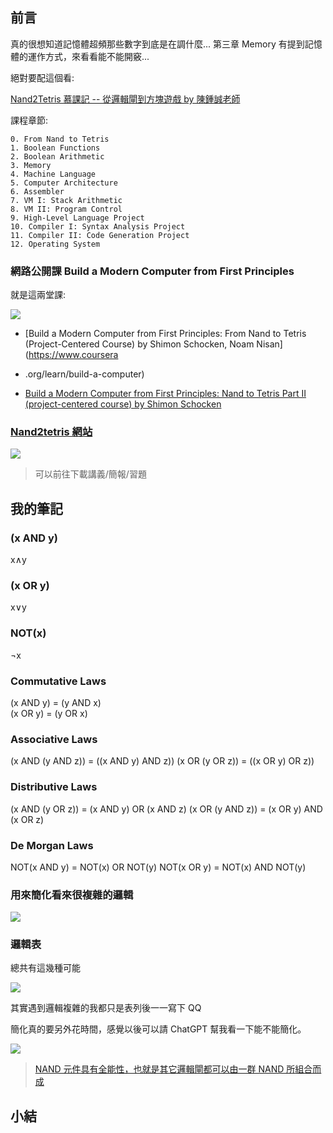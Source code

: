 
## 前言

真的很想知道記憶體超頻那些數字到底是在調什麼... 第三章 Memory 有提到記憶體的運作方式，來看看能不能開竅...

絕對要配這個看:

[Nand2Tetris 慕課記 -- 從邏輯閘到方塊遊戲 by 陳鍾誠老師](https://programmermagazine.github.io/mag/ymag201506/book.html)

課程章節:

```
0. From Nand to Tetris
1. Boolean Functions
2. Boolean Arithmetic
3. Memory
4. Machine Language
5. Computer Architecture
6. Assembler
7. VM I: Stack Arithmetic
8. VM II: Program Control
9. High-Level Language Project
10. Compiler I: Syntax Analysis Project
11. Compiler II: Code Generation Project
12. Operating System
```

### 網路公開課 Build a Modern Computer from First Principles

就是這兩堂課:

![](/assets/images/2022-11-29-11-32-17.png)

- [Build a Modern Computer from First Principles: From Nand to Tetris (Project-Centered Course) by Shimon Schocken, Noam Nisan](https://www.coursera
- .org/learn/build-a-computer)

- [Build a Modern Computer from First Principles: Nand to Tetris Part II (project-centered course) by Shimon Schocken](https://www.coursera.org/learn/nand2tetris2)

### [Nand2tetris 網站](http://nand2tetris.org/)

![](/assets/images/2022-11-29-11-37-00.png)

> 可以前往下載講義/簡報/習題

## 我的筆記

### (x AND y)

x∧y

### (x OR y)

x∨y

### NOT(x)

¬x

### Commutative Laws

(x AND y) = (y AND x)  
(x OR y) = (y OR x)

### Associative Laws

(x AND (y AND z)) = ((x AND y) AND z))
(x OR (y OR z)) = ((x OR y) OR z))

### Distributive Laws

(x AND (y OR z)) = (x AND y) OR (x AND z)
(x OR (y AND z)) = (x OR y) AND (x OR z)

### De Morgan Laws

NOT(x AND y) = NOT(x) OR NOT(y)
NOT(x OR y) = NOT(x) AND NOT(y)

### 用來簡化看來很複雜的邏輯

![](/assets/images/2022-12-05-22-19-29.png)

### 邏輯表

總共有這幾種可能

![](/assets/images/2022-12-05-22-21-29.png)

其實遇到邏輯複雜的我都只是表列後一一寫下 QQ

簡化真的要另外花時間，感覺以後可以請 ChatGPT 幫我看一下能不能簡化。

![](/assets/images/2022-12-05-22-30-24.png)

> [NAND 元件具有全能性，也就是其它邏輯閘都可以由一群 NAND 所組合而成](https://programmermagazine.github.io/mag/ymag201506/book.html#nand2tetris-%E7%AC%AC-1-%E9%80%B1----%E5%B8%83%E6%9E%97%E5%87%BD%E6%95%B8)

## 小結
